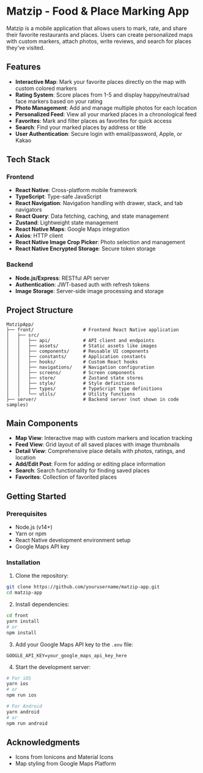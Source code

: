 # Matzip - Food & Place Marking App

Matzip is a mobile application that allows users to mark, rate, and share their favorite restaurants and places. Users can create personalized maps with custom markers, attach photos, write reviews, and search for places they've visited.

## Features

- **Interactive Map**: Mark your favorite places directly on the map with custom colored markers
- **Rating System**: Score places from 1-5 and display happy/neutral/sad face markers based on your rating
- **Photo Management**: Add and manage multiple photos for each location
- **Personalized Feed**: View all your marked places in a chronological feed
- **Favorites**: Mark and filter places as favorites for quick access
- **Search**: Find your marked places by address or title
- **User Authentication**: Secure login with email/password, Apple, or Kakao

## Tech Stack

### Frontend

- **React Native**: Cross-platform mobile framework
- **TypeScript**: Type-safe JavaScript
- **React Navigation**: Navigation handling with drawer, stack, and tab navigators
- **React Query**: Data fetching, caching, and state management
- **Zustand**: Lightweight state management
- **React Native Maps**: Google Maps integration
- **Axios**: HTTP client
- **React Native Image Crop Picker**: Photo selection and management
- **React Native Encrypted Storage**: Secure token storage

### Backend

- **Node.js/Express**: RESTful API server
- **Authentication**: JWT-based auth with refresh tokens
- **Image Storage**: Server-side image processing and storage

## Project Structure

```
MatzipApp/
├── front/                  # Frontend React Native application
│   ├── src/
│   │   ├── api/            # API client and endpoints
│   │   ├── assets/         # Static assets like images
│   │   ├── components/     # Reusable UI components
│   │   ├── constants/      # Application constants
│   │   ├── hooks/          # Custom React hooks
│   │   ├── navigations/    # Navigation configuration
│   │   ├── screens/        # Screen components
│   │   ├── store/          # Zustand state stores
│   │   ├── style/          # Style definitions
│   │   ├── types/          # TypeScript type definitions
│   │   └── utils/          # Utility functions
├── server/                 # Backend server (not shown in code samples)
```

## Main Components

- **Map View**: Interactive map with custom markers and location tracking
- **Feed View**: Grid layout of all saved places with image thumbnails
- **Detail View**: Comprehensive place details with photos, ratings, and location
- **Add/Edit Post**: Form for adding or editing place information
- **Search**: Search functionality for finding saved places
- **Favorites**: Collection of favorited places

## Getting Started

### Prerequisites

- Node.js (v14+)
- Yarn or npm
- React Native development environment setup
- Google Maps API key

### Installation

1. Clone the repository:
```bash
git clone https://github.com/yourusername/matzip-app.git
cd matzip-app
```

2. Install dependencies:
```bash
cd front
yarn install
# or
npm install
```

3. Add your Google Maps API key to the `.env` file:
```
GOOGLE_API_KEY=your_google_maps_api_key_here
```

4. Start the development server:
```bash
# For iOS
yarn ios
# or
npm run ios

# For Android
yarn android
# or
npm run android
```

## Acknowledgments

- Icons from Ionicons and Material Icons
- Map styling from Google Maps Platform
